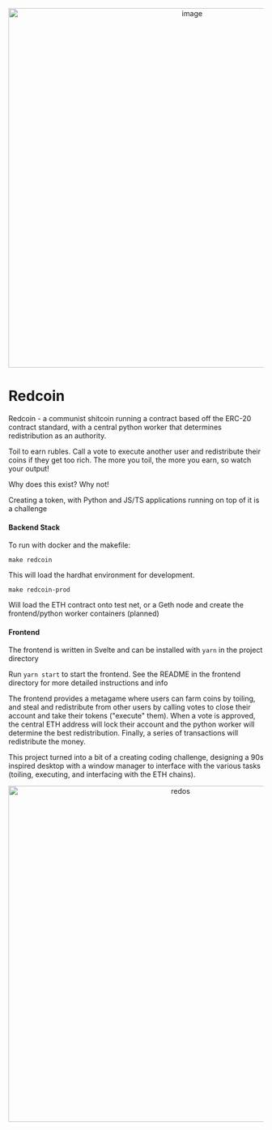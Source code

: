 <p align='center'>
<img width="710" alt="image" src="https://user-images.githubusercontent.com/18473983/161454853-f5efdf32-5afd-4dff-8877-afbb6cc18037.png">
</p>

# Redcoin
Redcoin - a communist shitcoin running a contract based off the ERC-20 contract standard, with a central python worker that determines redistribution as an authority. 

Toil to earn rubles. Call a vote to execute another user and redistribute their coins if they get too rich. The more you toil, the more you earn, so watch your output!

Why does this exist? Why not!

Creating a token, with Python and JS/TS applications running on top of it is a challenge

#### Backend Stack
To run with docker and the makefile: 

```
make redcoin
```
This will load the hardhat environment for development.

```
make redcoin-prod
```
Will load the ETH contract onto test net, or a Geth node and create the frontend/python worker containers (planned)

#### Frontend

The frontend is written in Svelte and can be installed with `yarn` in the project directory

Run `yarn start` to start the frontend. See the README in the frontend directory for more detailed instructions and info

The frontend provides a metagame where users can farm coins by toiling, and steal and redistribute from other users by calling votes to close their account and take their tokens ("execute" them). When a vote is approved, the central ETH address will lock their account and the python worker will determine the best redistribution. Finally, a series of transactions will redistribute the money. 

This project turned into a bit of a creating coding challenge, designing a 90s inspired desktop with a window manager to interface with the various tasks (toiling, executing, and interfacing with the ETH chains).

<p align='center'>
  <img width="664" alt="redos" src="https://user-images.githubusercontent.com/18473983/161454919-39ab885e-1881-42cf-b407-8e529cf3183e.png">
</p> 

